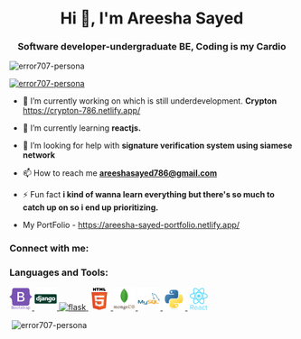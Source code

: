 <link rel="stylesheet" href="https://stackpath.bootstrapcdn.com/bootstrap/4.1.3/css/bootstrap.min.css" integrity="sha384-MCw98/SFnGE8fJT3GXwEOngsV7Zt27NXFoaoApmYm81iuXoPkFOJwJ8ERdknLPMO" crossorigin="anonymous">
<h1 align="center">Hi 👋, I'm Areesha Sayed</h1>
<h3 align="center">Software developer-undergraduate BE, Coding is my Cardio</h3>

<p align="left"> <img src="https://komarev.com/ghpvc/?username=error707-persona&label=Profile%20views&color=0e75b6&style=flat" alt="error707-persona" /> </p>

<p align="left"> <a href="https://github.com/ryo-ma/github-profile-trophy"><img src="https://github-profile-trophy.vercel.app/?username=error707-persona" alt="error707-persona" /></a> </p>

- 🔭 I’m currently working on which is still underdevelopment. **Crypton** https://crypton-786.netlify.app/

- 🌱 I’m currently learning **reactjs.**

- 🤝 I’m looking for help with **signature verification system using siamese network**

- 📫 How to reach me **areeshasayed786@gmail.com**

- ⚡ Fun fact **i kind of wanna learn everything but there's so much to catch up on so i end up prioritizing.**
- My PortFolio - https://areesha-sayed-portfolio.netlify.app/

<h3 align="left">Connect with me:</h3>
<p align="left">
</p>

<h3 align="left">Languages and Tools:</h3>
<p align="left"> <a href="https://getbootstrap.com" target="_blank" rel="noreferrer"> <img src="https://raw.githubusercontent.com/devicons/devicon/master/icons/bootstrap/bootstrap-plain-wordmark.svg" alt="bootstrap" width="40" height="40"/> </a> <a href="https://www.djangoproject.com/" target="_blank" rel="noreferrer"> <img src="https://raw.githubusercontent.com/devicons/devicon/master/icons/django/django-original.svg" alt="django" width="40" height="40"/> </a> <a href="https://flask.palletsprojects.com/" target="_blank" rel="noreferrer"> <img src="https://www.vectorlogo.zone/logos/pocoo_flask/pocoo_flask-icon.svg" alt="flask" width="40" height="40"/> </a> <a href="https://www.w3.org/html/" target="_blank" rel="noreferrer"> <img src="https://raw.githubusercontent.com/devicons/devicon/master/icons/html5/html5-original-wordmark.svg" alt="html5" width="40" height="40"/> </a> <a href="https://www.mongodb.com/" target="_blank" rel="noreferrer"> <img src="https://raw.githubusercontent.com/devicons/devicon/master/icons/mongodb/mongodb-original-wordmark.svg" alt="mongodb" width="40" height="40"/> </a> <a href="https://www.mysql.com/" target="_blank" rel="noreferrer"> <img src="https://raw.githubusercontent.com/devicons/devicon/master/icons/mysql/mysql-original-wordmark.svg" alt="mysql" width="40" height="40"/> </a> <a href="https://www.python.org" target="_blank" rel="noreferrer"> <img src="https://raw.githubusercontent.com/devicons/devicon/master/icons/python/python-original.svg" alt="python" width="40" height="40"/> </a> <a href="https://reactjs.org/" target="_blank" rel="noreferrer"> <img src="https://raw.githubusercontent.com/devicons/devicon/master/icons/react/react-original-wordmark.svg" alt="react" width="40" height="40"/> </a> </p>


<div class="col-sm-6"><p>&nbsp;<img align="center" float="right" src="https://github-readme-stats.vercel.app/api?username=error707-persona&show_icons=true&locale=en" alt="error707-persona" /></p></div>




